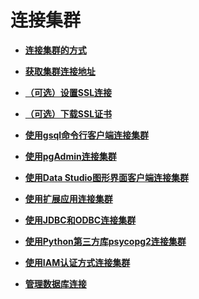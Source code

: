 # 连接集群<a name="dws_01_0137"></a>

-   **[连接集群的方式](连接集群的方式.md)**  

-   **[获取集群连接地址](获取集群连接地址.md)**  

-   **[（可选）设置SSL连接](（可选）设置SSL连接.md)**  

-   **[（可选）下载SSL证书](（可选）下载SSL证书.md)**  

-   **[使用gsql命令行客户端连接集群](使用gsql命令行客户端连接集群.md)**  

-   **[使用pgAdmin连接集群](使用pgAdmin连接集群.md)**  

-   **[使用Data Studio图形界面客户端连接集群](使用Data-Studio图形界面客户端连接集群.md)**  

-   **[使用扩展应用连接集群](使用扩展应用连接集群.md)**  

-   **[使用JDBC和ODBC连接集群](使用JDBC和ODBC连接集群.md)**  

-   **[使用Python第三方库psycopg2连接集群](使用Python第三方库psycopg2连接集群.md)**  

-   **[使用IAM认证方式连接集群](使用IAM认证方式连接集群.md)**  

-   **[管理数据库连接](管理数据库连接.md)**  


